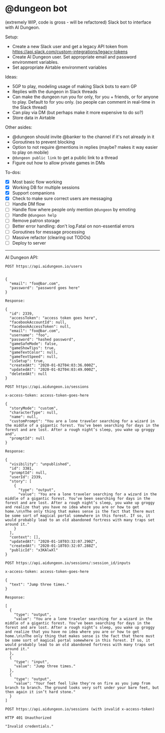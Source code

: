 # @dungeon bot

(extremely WIP, code is gross - will be refactored) Slack bot to interface with AI Dungeon.

Setup:

- Create a new Slack user and get a legacy API token from https://api.slack.com/custom-integrations/legacy-tokens
- Create AI Dungeon user. Set appropriate email and password environment variables.
- Set appropriate Airtable environment variables

Ideas:

- 5GP to play, modeling usage of making Slack bots to earn GP
- Replies with the dungeon in Slack threads
- Can make the dungeon run you for only, for you + friends, or for anyone to play. Default to for you only. (so people can comment in real-time in the Slack thread)
- Can play via DM (but perhaps make it more expensive to do so?)
- Store data in Airtable

Other asides:

- @dungeon should invite @banker to the channel if it's not already in it
- Goroutines to prevent blocking
- Option to not require @mentions in replies (maybe? makes it way easier to play on mobile)
- `@dungeon public link` to get a public link to a thread
- Figure out how to allow private games in DMs

To-dos:

- [x] Most basic flow working
- [x] Working DB for multiple sessions
- [x] Support companions
- [x] Check to make sure correct users are messaging
- [ ] Handle DM flow
- [ ] Handle flow where people only mention `@dungeon` by emoting
- [ ] Handle `@dungeon help`
- [ ] Remove patron storage
- [ ] Better error handling: don't log.Fatal on non-essential errors
- [ ] Goroutines for message processing
- [ ] Massive refactor (clearing out TODOs)
- [ ] Deploy to server

---

AI Dungeon API:

```
POST https://api.aidungeon.io/users


{
  "email": "foo@bar.com",
  "password": "password goes here"
}

Response:

{
  "id": 2339,
  "accessToken": "access token goes here",
  "facebookAccountId": null,
  "facebookAccessToken": null,
  "email": "foo@bar.com",
  "username": "foo",
  "password": "hashed password",
  "gameSafeMode": false,
  "gameShowTips": true,
  "gameTextColor": null,
  "gameTextSpeed": null,
  "isSetup": true,
  "createdAt": "2020-01-02T04:03:36.000Z",
  "updatedAt": "2020-01-02T04:03:49.000Z",
  "deletedAt": null
}
```

```
POST https://api.aidungeon.io/sessions

x-access-token: access-token-goes-here

{
  "storyMode": "custom",
  "characterType": null,
  "name": null,
  "customPrompt": "You are a lone traveler searching for a wizard in the middle of a gigantic forest. You’ve been searching for days in the forest and are lost. After a rough night’s sleep, you wake up groggy and",
  "promptId": null
}

Response:

{
  "visibility": "unpublished",
  "id": 3381,
  "promptId": null,
  "userId": 2339,
  "story": [
    {
      "type": "output",
      "value": "You are a lone traveler searching for a wizard in the middle of a gigantic forest. You’ve been searching for days in the forest and are lost. After a rough night’s sleep, you wake up groggy and realize that you have no idea where you are or how to get home.\n\nThe only thing that makes sense is the fact that there must be some sort of magical portal somewhere in this forest. If so, it would probably lead to an old abandoned fortress with many traps set around it."
    }
  ],
  "context": [],
  "updatedAt": "2020-01-18T03:32:07.290Z",
  "createdAt": "2020-01-18T03:32:07.288Z",
  "publicId": "x3KAlwXl"
}
```

```
POST https://api.aidungeon.io/sessions/:session_id/inputs

x-access-token: access-token-goes-here

{
  "text": "Jump three times."
}

Response:

[
  {
    "type": "output",
    "value": "You are a lone traveler searching for a wizard in the middle of a gigantic forest. You’ve been searching for days in the forest and are lost. After a rough night’s sleep, you wake up groggy and realize that you have no idea where you are or how to get home.\n\nThe only thing that makes sense is the fact that there must be some sort of magical portal somewhere in this forest. If so, it would probably lead to an old abandoned fortress with many traps set around it."
  },
  {
    "type": "input",
    "value": "Jump three times."
  },
  {
    "type": "output",
    "value": "Your feet feel like they're on fire as you jump from branch to branch. The ground looks very soft under your bare feet, but then again it isn’t hard stone."
  }
]
```

```
POST https://api.aidungeon.io/sessions (with invalid x-access-token)

HTTP 401 Unauthorized

"Invalid credentials."
```
